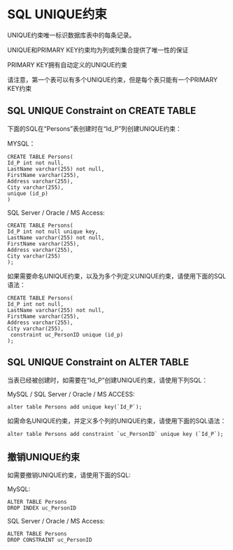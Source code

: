 # SQL UNIQUE约束

UNIQUE约束唯一标识数据库表中的每条记录。

UNIQUE和PRIMARY KEY约束均为列或列集合提供了唯一性的保证

PRIMARY KEY拥有自动定义的UNIQUE约束

请注意，第一个表可以有多个UNIQUE约束，但是每个表只能有一个PRIMARY KEY约束


## SQL UNIQUE Constraint on CREATE TABLE
下面的SQL在“Persons”表创建时在“Id_P”列创建UNIQUE约束：

MYSQL：


```
CREATE TABLE Persons(
Id_P int not null,
LastName varchar(255) not null,
FirstName varchar(255),
Address varchar(255),
City varchar(255),
unique (id_p)
)
```


SQL Server / Oracle / MS Access:

```
CREATE TABLE Persons(
Id_P int not null unique key,
LastName varchar(255) not null,
FirstName varchar(255),
Address varchar(255),
City varchar(255)
);
```

如果需要命名UNIQUE约束，以及为多个列定义UNIQUE约束，请使用下面的SQL语法：


```
CREATE TABLE Persons(
Id_P int not null,
LastName varchar(255) not null,
FirstName varchar(255),
Address varchar(255),
City varchar(255),
 constraint uc_PersonID unique (id_p)
);
```

## SQL UNIQUE Constraint on ALTER TABLE
当表已经被创建时，如需要在“Id_P”创建UNIQUE约束，请使用下列SQL：

MySQL / SQL Server / Oracle / MS ACCESS:

```
alter table Persons add unique key(`Id_P`);
```
如需命名UNIQUE约束，并定义多个列的UNIQUE约束，请使用下面的SQL语法：


```
alter table Persons add constraint `uc_PersonID` unique key (`Id_P`);
```

## 撤销UNIQUE约束
如需要撤销UNIQUE约束，请使用下面的SQL:

MySQL:


```
ALTER TABLE Persons
DROP INDEX uc_PersonID
```

SQL Server / Oracle / MS Access:


```
ALTER TABLE Persons
DROP CONSTRAINT uc_PersonID
```















